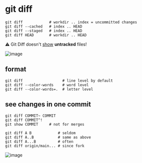 # git diff

    git diff            # workdir .. index = uncommitted changes
    git diff --cached   # index .. HEAD
    git diff --staged   # index .. HEAD
    git diff HEAD       # workdir .. HEAD

⚠️ Git Diff doesn't [show](https://stackoverflow.com/questions/855767/can-i-use-git-diff-on-untracked-files) **untracked** files!

![image](https://github.com/zzzamyatin/languages/assets/10171333/d5dd15ec-6ba9-453d-837f-b4f6e14d3375)


## format
    git diff                  # line level by default
    git diff --color-words    # word level
    git diff --color-words=.  # letter level

## see changes in one commit
    git diff COMMIT~ COMMIT  
    git diff COMMIT^!
    git show COMMIT     # not for merges

    git diff A B            # seldom
    git diff A..B           # same as above
    git diff A...B          # often
    git diff origin/main... # since fork

![image](https://github.com/zzzamyatin/languages/assets/10171333/379bb119-125b-4665-9ac0-e819babe2c88)
    

